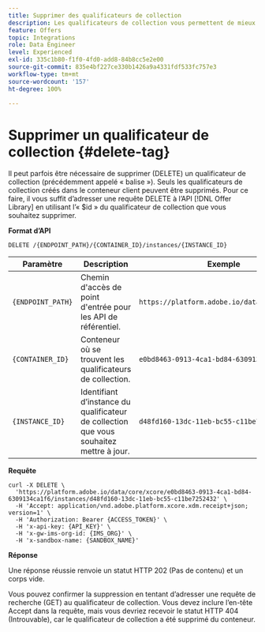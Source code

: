 ```yaml
---
title: Supprimer des qualificateurs de collection
description: Les qualificateurs de collection vous permettent de mieux organiser et trier vos offres.
feature: Offers
topic: Integrations
role: Data Engineer
level: Experienced
exl-id: 335c1b80-f1f0-4fd0-add8-84b8cc5e2e00
source-git-commit: 835e4bf227ce330b1426a9a4331fdf533fc757e3
workflow-type: tm+mt
source-wordcount: '157'
ht-degree: 100%

---
```


# Supprimer un qualificateur de collection {#delete-tag}

Il peut parfois être nécessaire de supprimer (DELETE) un qualificateur de collection (précédemment appelé « balise »). Seuls les qualificateurs de collection créés dans le conteneur client peuvent être supprimés. Pour ce faire, il vous suffit d’adresser une requête DELETE à l’API [!DNL Offer Library] en utilisant l’« $id » du qualificateur de collection que vous souhaitez supprimer.

**Format d’API**

```http
DELETE /{ENDPOINT_PATH}/{CONTAINER_ID}/instances/{INSTANCE_ID}
```

| Paramètre | Description | Exemple |
| --------- | ----------- | ------- |
| `{ENDPOINT_PATH}` | Chemin d&#39;accès de point d&#39;entrée pour les API de référentiel. | `https://platform.adobe.io/data/core/xcore/` |
| `{CONTAINER_ID}` | Conteneur où se trouvent les qualificateurs de collection. | `e0bd8463-0913-4ca1-bd84-6309134ca1f6` |
| `{INSTANCE_ID}` | Identifiant d’instance du qualificateur de collection que vous souhaitez mettre à jour. | `d48fd160-13dc-11eb-bc55-c11be7252432` |

**Requête**

```shell
curl -X DELETE \
  'https://platform.adobe.io/data/core/xcore/e0bd8463-0913-4ca1-bd84-6309134ca1f6/instances/d48fd160-13dc-11eb-bc55-c11be7252432' \
  -H 'Accept: application/vnd.adobe.platform.xcore.xdm.receipt+json; version=1' \
  -H 'Authorization: Bearer {ACCESS_TOKEN}' \
  -H 'x-api-key: {API_KEY}' \
  -H 'x-gw-ims-org-id: {IMS_ORG}' \
  -H 'x-sandbox-name: {SANDBOX_NAME}'
```

**Réponse**

Une réponse réussie renvoie un statut HTTP 202 (Pas de contenu) et un corps vide.

Vous pouvez confirmer la suppression en tentant d’adresser une requête de recherche (GET) au qualificateur de collection. Vous devez inclure l’en-tête Accept dans la requête, mais vous devriez recevoir le statut HTTP 404 (Introuvable), car le qualificateur de collection a été supprimé du conteneur.
